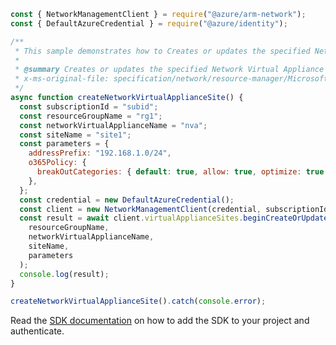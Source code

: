 ```javascript
const { NetworkManagementClient } = require("@azure/arm-network");
const { DefaultAzureCredential } = require("@azure/identity");

/**
 * This sample demonstrates how to Creates or updates the specified Network Virtual Appliance Site.
 *
 * @summary Creates or updates the specified Network Virtual Appliance Site.
 * x-ms-original-file: specification/network/resource-manager/Microsoft.Network/stable/2021-08-01/examples/NetworkVirtualApplianceSitePut.json
 */
async function createNetworkVirtualApplianceSite() {
  const subscriptionId = "subid";
  const resourceGroupName = "rg1";
  const networkVirtualApplianceName = "nva";
  const siteName = "site1";
  const parameters = {
    addressPrefix: "192.168.1.0/24",
    o365Policy: {
      breakOutCategories: { default: true, allow: true, optimize: true },
    },
  };
  const credential = new DefaultAzureCredential();
  const client = new NetworkManagementClient(credential, subscriptionId);
  const result = await client.virtualApplianceSites.beginCreateOrUpdateAndWait(
    resourceGroupName,
    networkVirtualApplianceName,
    siteName,
    parameters
  );
  console.log(result);
}

createNetworkVirtualApplianceSite().catch(console.error);
```

Read the [SDK documentation](https://github.com/Azure/azure-sdk-for-js/blob/%40azure%2Farm-network_28.0.0/sdk/network/arm-network/README.md) on how to add the SDK to your project and authenticate.
